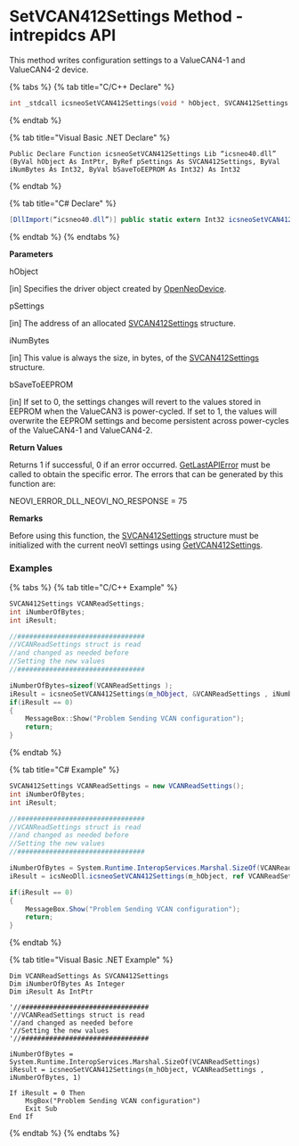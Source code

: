 # SetVCAN412Settings Method - intrepidcs API

This method writes configuration settings to a ValueCAN4-1 and ValueCAN4-2 device.

{% tabs %}
{% tab title="C/C++ Declare" %}
```cpp
int _stdcall icsneoSetVCAN412Settings(void * hObject, SVCAN412Settings *pSettings, int iNumBytes, int bSaveToEEPROM);
```
{% endtab %}

{% tab title="Visual Basic .NET Declare" %}
```vbnet
Public Declare Function icsneoSetVCAN412Settings Lib “icsneo40.dll” (ByVal hObject As IntPtr, ByRef pSettings As SVCAN412Settings, ByVal iNumBytes As Int32, ByVal bSaveToEEPROM As Int32) As Int32
```
{% endtab %}

{% tab title="C# Declare" %}
```csharp
[DllImport(“icsneo40.dll”)] public static extern Int32 icsneoSetVCAN412Settings(IntPtr hObject, ref SVCAN412Settings pSettings, Int32 iNumBytes, Int32 bSaveToEEPROM);
```
{% endtab %}
{% endtabs %}

**Parameters**

hObject

\[in] Specifies the driver object created by [OpenNeoDevice](../../basic-functions-overview-intrepidcs-api/openneodevice-method-intrepidcs-api.md).

pSettings

\[in] The address of an allocated [SVCAN412Settings](../../structures-types-and-defines-overview-intrepidcs-api/setting-structures-overview-intrepidcs-api/svcan412settings-structure.md) structure.

iNumBytes

\[in] This value is always the size, in bytes, of the [SVCAN412Settings](../../structures-types-and-defines-overview-intrepidcs-api/setting-structures-overview-intrepidcs-api/svcan412settings-structure.md) structure.

bSaveToEEPROM

\[in] If set to 0, the settings changes will revert to the values stored in EEPROM when the ValueCAN3 is power-cycled. If set to 1, the values will overwrite the EEPROM settings and become persistent across power-cycles of the ValueCAN4-1 and ValueCAN4-2.

**Return Values**

Returns 1 if successful, 0 if an error occurred. [GetLastAPIError](getvcan412settings-method-intrepidcs-api.md) must be called to obtain the specific error. The errors that can be generated by this function are:

NEOVI\_ERROR\_DLL\_NEOVI\_NO\_RESPONSE = 75

**Remarks**

Before using this function, the [SVCAN412Settings](../../structures-types-and-defines-overview-intrepidcs-api/setting-structures-overview-intrepidcs-api/svcan412settings-structure.md) structure must be initialized with the current neoVI settings using [GetVCAN412Settings](getvcan412settings-method-intrepidcs-api.md).

### **Examples**

{% tabs %}
{% tab title="C/C++ Example" %}
```cpp
SVCAN412Settings VCANReadSettings;
int iNumberOfBytes;
int iResult;

//################################
//VCANReadSettings struct is read
//and changed as needed before
//Setting the new values
//################################

iNumberOfBytes=sizeof(VCANReadSettings );
iResult = icsneoSetVCAN412Settings(m_hObject, &VCANReadSettings , iNumberOfBytes, 1);
if(iResult == 0)
{
    MessageBox::Show("Problem Sending VCAN configuration");
    return;
}
```
{% endtab %}

{% tab title="C# Example" %}
```csharp
SVCAN412Settings VCANReadSettings = new VCANReadSettings();
int iNumberOfBytes;
int iResult;

//################################
//VCANReadSettings struct is read
//and changed as needed before
//Setting the new values
//################################

iNumberOfBytes = System.Runtime.InteropServices.Marshal.SizeOf(VCANReadSettings);
iResult = icsNeoDll.icsneoSetVCAN412Settings(m_hObject, ref VCANReadSettings , iNumberOfBytes, 1);

if(iResult == 0)
{
    MessageBox.Show("Problem Sending VCAN configuration");
    return;
}
```
{% endtab %}

{% tab title="Visual Basic .NET Example" %}
```vbnet
Dim VCANReadSettings As SVCAN412Settings
Dim iNumberOfBytes As Integer
Dim iResult As IntPtr

'//################################
'//VCANReadSettings struct is read
'//and changed as needed before
'//Setting the new values
'//################################

iNumberOfBytes = System.Runtime.InteropServices.Marshal.SizeOf(VCANReadSettings)
iResult = icsneoSetVCAN412Settings(m_hObject, VCANReadSettings , iNumberOfBytes, 1)

If iResult = 0 Then
    MsgBox("Problem Sending VCAN configuration")
    Exit Sub
End If
```
{% endtab %}
{% endtabs %}
